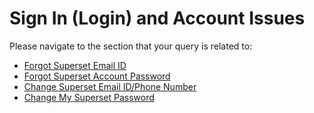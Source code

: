 # Sign In \(Login\) and Account Issues

Please navigate to the section that your query is related to:

* [Forgot Superset Email ID](forgot-superset-email-id.md)
* [Forgot Superset Account Password](forgot-superset-account-password.md)
* [Change Superset Email ID/Phone Number](change-superset-email-id-phone-number.md)
* [Change My Superset Password](change-my-superset-password.md)

